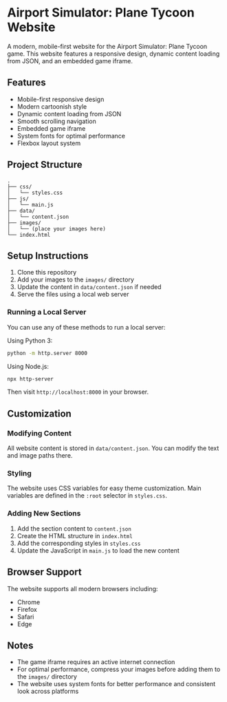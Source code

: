 # Airport Simulator: Plane Tycoon Website

A modern, mobile-first website for the Airport Simulator: Plane Tycoon game. This website features a responsive design, dynamic content loading from JSON, and an embedded game iframe.

## Features

- Mobile-first responsive design
- Modern cartoonish style
- Dynamic content loading from JSON
- Smooth scrolling navigation
- Embedded game iframe
- System fonts for optimal performance
- Flexbox layout system

## Project Structure

```
.
├── css/
│   └── styles.css
├── js/
│   └── main.js
├── data/
│   └── content.json
├── images/
│   └── (place your images here)
└── index.html
```

## Setup Instructions

1. Clone this repository
2. Add your images to the `images/` directory
3. Update the content in `data/content.json` if needed
4. Serve the files using a local web server

### Running a Local Server

You can use any of these methods to run a local server:

Using Python 3:

```bash
python -m http.server 8000
```

Using Node.js:

```bash
npx http-server
```

Then visit `http://localhost:8000` in your browser.

## Customization

### Modifying Content

All website content is stored in `data/content.json`. You can modify the text and image paths there.

### Styling

The website uses CSS variables for easy theme customization. Main variables are defined in the `:root` selector in `styles.css`.

### Adding New Sections

1. Add the section content to `content.json`
2. Create the HTML structure in `index.html`
3. Add the corresponding styles in `styles.css`
4. Update the JavaScript in `main.js` to load the new content

## Browser Support

The website supports all modern browsers including:

- Chrome
- Firefox
- Safari
- Edge

## Notes

- The game iframe requires an active internet connection
- For optimal performance, compress your images before adding them to the `images/` directory
- The website uses system fonts for better performance and consistent look across platforms
